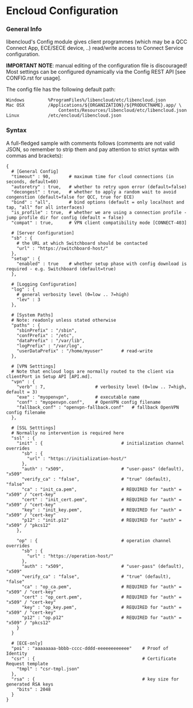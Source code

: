 Encloud Configuration
=====================

### General Info

libencloud's Config module gives client programmes (which may be a QCC Connect App, ECE/SECE device, ..)
read/write access to Connect Service configuration.

__IMPORTANT NOTE__: manual editing of the configuration file is discouraged! Most settings can be
configured dynamically via the Config REST API [see CONFIG.rst for usage].

The config file has the following default path:

    Windows         %ProgramFiles%/libencloud/etc/libencloud.json
    Mac OSX         /Applications/${ORGANIZATION}/${PRODUCTNAME}.app/ \
                        Contents/Resources/libencloud/etc/libencloud.json
    Linux           /etc/encloud/libencloud.json

### Syntax

A full-fledged sample with comments follows (comments are not valid JSON, so remember to strip them and pay attention to
strict syntax with commas and brackets):

    {
      # [General Config]
      "timeout" : 90,       # maximum time for cloud connections (in seconds, default=60)
      "autoretry" : true,   # whether to retry upon error (default=false)
      "decongest" : true,   # whether to apply a random wait to avoid congenstion (default=false for QCC, true for ECE)
      "bind" : "all",       # bind options (default = only localhost and tap, "all" for all interfaces)
      "is_profile" : true,  # whether we are using a connection profile - jump profile dir for config (default = false)
      "compat" : true,      # VPN client compatibility mode [CONNECT-403]

      # [Server Configuration]
      "sb" : {
        # the URL at which Switchboard should be contacted
        "url" : "https://switchboard-host/"
      },
      "setup" : {
        "enabled" : true    # whether setup phase with config download is required - e.g. Switchboard (default=true)
      },

      # [Logging Configuration]
      "log" : {
        # general verbosity level (0=low .. 7=high)
        "lev" : 3  
      },

      # [System Paths]
      # Note: readonly unless stated otherwise
      "paths" : {
        "sbinPrefix" : "/sbin",
        "confPrefix" : "/etc",
        "dataPrefix" : "/var/lib",
        "logPrefix" : "/var/log",
        "userDataPrefix" : "/home/myuser"       # read-write
      },

      # [VPN Setttings]
      # Note that encloud logs are normally routed to the client via clientPort in Setup API [API.md].
      "vpn" : {
        "verb" : 7,                   # verbosity level (0=low .. 7=high, default = 3)
        "exe" : "myopenvpn",          # executable name
        "conf" : "myopenvpn.conf",    # OpenVPN config filename     
        "fallback_conf" : "openvpn-fallback.conf"   # fallback OpenVPN config filename
      },

      # [SSL Setttings] 
      # Normally no intervention is required here
      "ssl" : {
        "init" : {                              # initialization channel overrides
          "sb" : {
            "url" : "https://initialization-host/"
          },
          "auth" : "x509",                      # "user-pass" (default), "x509"
          "verify_ca" : "false",                # "true" (default), "false"
          "ca" : "init_ca.pem",                 # REQUIRED for "auth" = "x509" / "cert-key"
          "cert" : "init_cert.pem",             # REQUIRED for "auth" = "x509" / "cert-key"
          "key" : "init_key.pem",               # REQUIRED for "auth" = "x509" / "cert-key"
          "p12" : "init.p12"                    # REQUIRED for "auth" = "x509" / "pkcs12"
        },
      
        "op" : {                                # operation channel overrides
          "sb" : {
            "url" : "https://operation-host/"   
          },
          "auth" : "x509",                      # "user-pass" (default), "x509"
          "verify_ca" : "false",                # "true" (default), "false"
          "ca" : "op_ca.pem",                   # REQUIRED for "auth" = "x509" / "cert-key"
          "cert" : "op_cert.pem",               # REQUIRED for "auth" = "x509" / "cert-key"
          "key" : "op_key.pem",                 # REQUIRED for "auth" = "x509" / "cert-key"
          "p12" : "op.p12"                      # REQUIRED for "auth" = "x509" / "pkcs12"
        }
      }

      # [ECE-only]
      "poi" : "aaaaaaaa-bbbb-cccc-dddd-eeeeeeeeeeee"    # Proof of Identity
      "csr" : {                                         # Certificate Request template
        "tmpl" : "csr-tmpl.json"              
      },
      "rsa" : {                                         # key size for generated RSA keys
        "bits" : 2048
      }
    }
